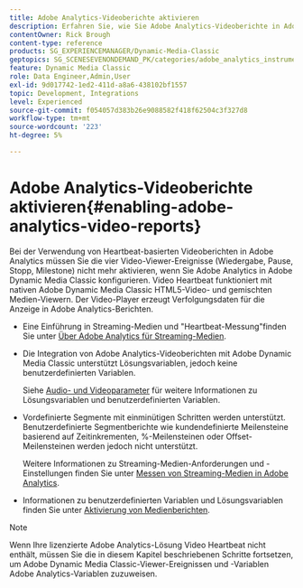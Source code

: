 ```yaml
---
title: Adobe Analytics-Videoberichte aktivieren
description: Erfahren Sie, wie Sie Adobe Analytics-Videoberichte in Adobe Dynamic Media Classic aktivieren.
contentOwner: Rick Brough
content-type: reference
products: SG_EXPERIENCEMANAGER/Dynamic-Media-Classic
geptopics: SG_SCENESEVENONDEMAND_PK/categories/adobe_analytics_instrumentation_kit
feature: Dynamic Media Classic
role: Data Engineer,Admin,User
exl-id: 9d017742-1ed2-411d-a8a6-438102bf1557
topic: Development, Integrations
level: Experienced
source-git-commit: f054057d383b26e9088582f418f62504c3f327d8
workflow-type: tm+mt
source-wordcount: '223'
ht-degree: 5%

---
```


# Adobe Analytics-Videoberichte aktivieren{#enabling-adobe-analytics-video-reports}

Bei der Verwendung von Heartbeat-basierten Videoberichten in Adobe Analytics müssen Sie die vier Video-Viewer-Ereignisse (Wiedergabe, Pause, Stopp, Milestone) nicht mehr aktivieren, wenn Sie Adobe Analytics in Adobe Dynamic Media Classic konfigurieren. Video Heartbeat funktioniert mit nativen Adobe Dynamic Media Classic HTML5-Video- und gemischten Medien-Viewern. Der Video-Player erzeugt Verfolgungsdaten für die Anzeige in Adobe Analytics-Berichten.

* Eine Einführung in Streaming-Medien und &quot;Heartbeat-Messung&quot;finden Sie unter [Über Adobe Analytics für Streaming-Medien](https://experienceleague.adobe.com/en/docs/media-analytics/using/media-overview).

* Die Integration von Adobe Analytics-Videoberichten mit Adobe Dynamic Media Classic unterstützt Lösungsvariablen, jedoch keine benutzerdefinierten Variablen.

  Siehe [Audio- und Videoparameter](https://experienceleague.adobe.com/en/docs/media-analytics/using/implementation/variables/audio-video-parameters) für weitere Informationen zu Lösungsvariablen und benutzerdefinierten Variablen.

* Vordefinierte Segmente mit einminütigen Schritten werden unterstützt. Benutzerdefinierte Segmentberichte wie kundendefinierte Meilensteine basierend auf Zeitinkrementen, %-Meilensteinen oder Offset-Meilensteinen werden jedoch nicht unterstützt.

  Weitere Informationen zu Streaming-Medien-Anforderungen und -Einstellungen finden Sie unter [Messen von Streaming-Medien in Adobe Analytics](https://experienceleague.adobe.com/en/docs/media-analytics/using/media-overview).

* Informationen zu benutzerdefinierten Variablen und Lösungsvariablen finden Sie unter [Aktivierung von Medienberichten](https://experienceleague.adobe.com/en/docs/media-analytics/using/media-reports/media-reports-enable#media-reports).

>[!NOTE]
>
>Wenn Ihre lizenzierte Adobe Analytics-Lösung Video Heartbeat nicht enthält, müssen Sie die in diesem Kapitel beschriebenen Schritte fortsetzen, um Adobe Dynamic Media Classic-Viewer-Ereignissen und -Variablen Adobe Analytics-Variablen zuzuweisen.
